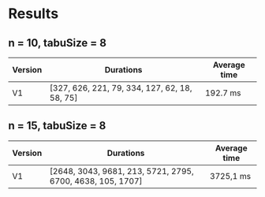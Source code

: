 # Results

## n = 10, tabuSize = 8
Version | Durations | Average time
------- | --------- | ------------
V1      | [327, 626, 221, 79, 334, 127, 62, 18, 58, 75] | 192.7 ms



## n = 15, tabuSize = 8
Version | Durations | Average time
------- | --------- | ------------
V1      | [2648, 3043, 9681, 213, 5721, 2795, 6700, 4638, 105, 1707] | 3725,1 ms

